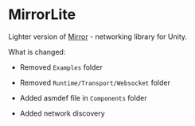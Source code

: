 
# MirrorLite

Lighter version of [Mirror](https://github.com/vis2k/Mirror) - networking library for Unity.

What is changed:

- Removed `Examples` folder

- Removed `Runtime/Transport/Websocket` folder

- Added asmdef file in `Components` folder

- Added network discovery

